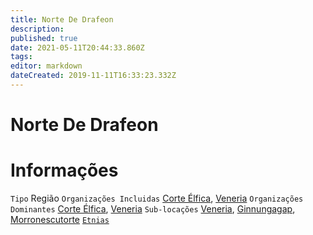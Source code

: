 ```yaml
---
title: Norte De Drafeon
description: 
published: true
date: 2021-05-11T20:44:33.860Z
tags: 
editor: markdown
dateCreated: 2019-11-11T16:33:23.332Z
---
```


<!-- SUBTITLE: Visão geral sobre Norte De Drafeon -->

# Norte De Drafeon

# Informações
`Tipo` Região
`Organizações Incluidas` [Corte Élfica](http://localhost/faccoes/nacoes/corte-elfica), [Veneria](http://localhost/faccoes/nacoes/corte-elfica/veneria)
`Organizações Dominantes` [Corte Élfica](http://localhost/faccoes/nacoes/corte-elfica), [Veneria](http://localhost/faccoes/nacoes/corte-elfica/veneria)
`Sub-locações` [Veneria](http://localhost/faccoes/nacoes/corte-elfica/veneria), [Ginnungagap](http://localhost/lugares/plano-material/drafeon/norte-de-drafeon/ginnungagap#ginnungagap), [Morronescutorte](http://localhost/lugares/plano-material/drafeon/norte-de-drafeon/morronescutorte#morronescutorte)
[`Etnias`](http://localhost/lugares/plano-material/drafeon/norte-de-drafeon/etnias-do-norte-de-drafeon#etnias-do-norte-de-drafeon)

